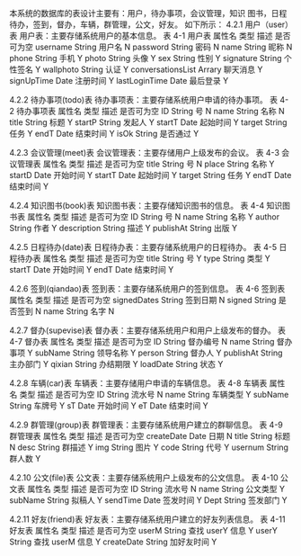 本系统的数据库的表设计主要有：用户，待办事项，会议管理，知识 图书，日程待办，签到，督办，车辆，群管理，公文，好友。
如下所示： 
4.2.1 用户（user）表 
用户表：主要存储系统用户的基本信息。 
表 4-1 用户表 属性名 类型 描述 是否可为空 username String 用户名 N password String 密码 N name String 昵称 N phone String 手机 Y photo String 头像 Y sex String 性别 Y signature String 个性签名 Y wallphoto String 认证 Y conversationsList Arrary 聊天消息 Y signUpTime Date 注册时间 Y lastLoginTime Date 最后登录 Y 

4.2.2 待办事项(todo)表 待办事项表：主要存储系统用户申请的待办事项。 
表 4-2 待办事项表 属性名 类型 描述 是否可为空 ID String 号 N name String 名称 N title String 标题 Y startP String 发起人 Y startT Date 起始时间 Y target String 任务 Y endT Date 结束时间 Y isOk String 是否通过 Y

4.2.3 会议管理(meet)表 会议管理表：主要存储用户上级发布的会议。 
表 4-3 会议管理表 属性名 类型 描述 是否可为空 title String 号 N place String 名称 Y startD Date 开始时间 Y startT Date 起始时间 Y target String 任务 Y endT Date 结束时间 Y 

4.2.4 知识图书(book)表 知识图书表：主要存储知识图书的信息。 表 4-4 知识图书表 属性名 类型 描述 是否可为空 ID String 号 N name String 名称 Y author String 作者 Y description String 描述 Y publishAt String 出版 Y 

4.2.5 日程待办(date)表 日程待办表：主要存储系统用户的日程待办。 表 4-5 日程待办表 属性名 类型 描述 是否可为空 title String 号 Y type String 类型 Y startT Date 开始时间 Y endT Date 结束时间 Y

4.2.6 签到(qiandao)表 签到表：主要存储系统用户的签到信息。 表 4-6 签到表 属性名 类型 描述 是否可为空 signedDates String 签到日期 N signed String 是否签到 N name String 名字 N 

4.2.7 督办(supevise)表 督办表：主要存储系统用户和用户上级发布的督办。 表 4-7 督办表 属性名 类型 描述 是否可为空 ID String 督办编号 N name String 督办事项 Y subName String 领导名称 Y person String 督办人 Y publishAt String 主办部门 Y qixian String 办结期限 Y loadDate String 状态 Y 

4.2.8 车辆(car)表 车辆表：主要存储用户申请的车辆信息。 表 4-8 车辆表 属性名 类型 描述 是否可为空 ID String 流水号 N name String 车辆类型 Y subName String 车牌号 Y sT Date 开始时间 Y eT Date 结束时间 Y

4.2.9 群管理(group)表 群管理表：主要存储系统用户建立的群聊信息。 表 4-9 群管理表 属性名 类型 描述 是否可为空 createDate Date 日期 N title String 标题 N desc String 群描述 Y img String 图片 Y code String 代号 Y usernum String 群人数 Y 

4.2.10 公文(file)表 公文表：主要存储系统用户上级发布的公文信息。 表 4-10 公文表 属性名 类型 描述 是否可为空 ID String 流水号 N name String 公文类型 Y subName String 拟稿人 Y sendTime Date 签发时间 Y Dept String 签发部门 Y 

4.2.11 好友(friend)表 好友表：主要存储系统用户建立的好友列表信息。 表 4-11 好友表 属性名 类型 描述 是否可为空 userM String 查找 userY 信息 Y userY String 查找 userM 信息 Y createDate String 加好友时间 Y
